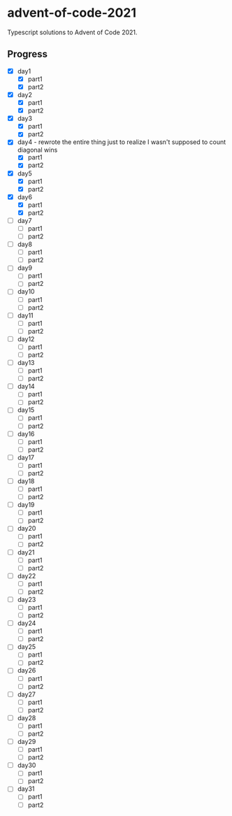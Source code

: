 # advent-of-code-2021

Typescript solutions to Advent of Code 2021.

## Progress

- [x] day1
  - [x] part1
  - [x] part2
- [x] day2
  - [x] part1
  - [x] part2
- [x] day3
  - [x] part1
  - [x] part2
- [x] day4 - rewrote the entire thing just to realize I wasn't supposed to count diagonal wins
  - [x] part1
  - [x] part2
- [x] day5
  - [x] part1
  - [x] part2
- [x] day6
  - [x] part1
  - [x] part2
- [ ] day7
  - [ ] part1
  - [ ] part2
- [ ] day8
  - [ ] part1
  - [ ] part2
- [ ] day9
  - [ ] part1
  - [ ] part2
- [ ] day10
  - [ ] part1
  - [ ] part2
- [ ] day11
  - [ ] part1
  - [ ] part2
- [ ] day12
  - [ ] part1
  - [ ] part2
- [ ] day13
  - [ ] part1
  - [ ] part2
- [ ] day14
  - [ ] part1
  - [ ] part2
- [ ] day15
  - [ ] part1
  - [ ] part2
- [ ] day16
  - [ ] part1
  - [ ] part2
- [ ] day17
  - [ ] part1
  - [ ] part2
- [ ] day18
  - [ ] part1
  - [ ] part2
- [ ] day19
  - [ ] part1
  - [ ] part2
- [ ] day20
  - [ ] part1
  - [ ] part2
- [ ] day21
  - [ ] part1
  - [ ] part2
- [ ] day22
  - [ ] part1
  - [ ] part2
- [ ] day23
  - [ ] part1
  - [ ] part2
- [ ] day24
  - [ ] part1
  - [ ] part2
- [ ] day25
  - [ ] part1
  - [ ] part2
- [ ] day26
  - [ ] part1
  - [ ] part2
- [ ] day27
  - [ ] part1
  - [ ] part2
- [ ] day28
  - [ ] part1
  - [ ] part2
- [ ] day29
  - [ ] part1
  - [ ] part2
- [ ] day30
  - [ ] part1
  - [ ] part2
- [ ] day31
  - [ ] part1
  - [ ] part2
